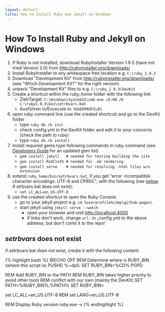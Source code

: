 ```yaml
---
layout: default
title: How to Install Ruby and Jekyll on Windows
---
```


How To Install Ruby and Jekyll on Windows
===

1. If Ruby is not installed, download RubyInstaller Version 1.9.3 (have not tried Version 2.0) from <http://rubyinstaller.org/downloads/>
2. Install RubyInstaller to any whitespace free location e.g. ```C:\ruby_1.9.3```
3. Download "Development Kit" from <http://rubyinstaller.org/downloads/> (see "Which Development Kit?" for the right version)
4. unpack "Development Kit" files to e.g. ```C:\ruby_1.9.3\DevKit```
8. Create a shortcut within the *ruby_home* folder with the following link
   - Ziel/Target: ```C:\Windows\System32\cmd.exe /E:ON /K C:\ruby1.9.3\bin\setrbvars.bat```
   - Ausführen in/Excecute in: ```%USERPROFILE%```
5. open ruby command line (use the created shortcut) and go to the DevKit folder
   - type ```ruby dk.rb init```
   - check config.yml in the DevKit folder and edit it to your concerns (check the path to ruby)
   - type ```ruby dk.rb install```
6. Install required gems type following commands in ruby command (see [Developers Guide]({{site.url}}/developers-guide.html#install_required_gems) for an updated gem list)
   - ```gem install jekyll   # needed for testing building the site```
   - ```gem install RedCloth # needed for .md rendering```
   - ```gem install serve    # needed for resolving .html files w/o extension```
7. extend ```ruby_home/bin/setrbvars.bat```, if you get "error: incompatible character encodings: UTF-8 and CP850.", with the following (see [below](#setrbvars_does_not_exist) if strbvars.bat does not exist):
   - ```set LC_ALL=en_US.UTF-8```
9. use the created shortcut to open the Ruby Console
   - go to your jekyll project e.g. ```cd %userprofile%\tmp\github-pages\```
   - start jekyll using ```jekyll serve --watch```
      - open your browser and visit <http://localhost:4000>
      - if links don't work, change ```url:``` in \_config.yml to the above address, but don't comit it to the repo!

*setrbvars* does not exist
---
if setrbvars.bat does not exist, create it with the following content:

{% highlight bash %}
@ECHO OFF
REM Determine where is RUBY_BIN (where this script is)
PUSHD %~dp0.
SET RUBY_BIN=%CD%
POPD

REM Add RUBY_BIN to the PATH
REM RUBY_BIN takes higher priority to avoid other tools
REM conflict with our own (mainly the DevKit)
SET PATH=%RUBY_BIN%;%PATH%
SET RUBY_BIN=

set LC_ALL=en_US.UTF-8
REM set LANG=en_US.UTF-8

REM Display Ruby version
ruby.exe -v
{% endhighlight %}